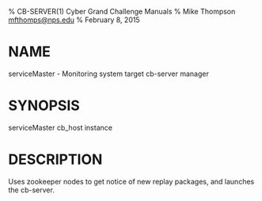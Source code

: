 % CB-SERVER(1) Cyber Grand Challenge Manuals
% Mike Thompson <mfthomps@nps.edu>
% February 8, 2015

# NAME
serviceMaster - Monitoring system target cb-server manager

# SYNOPSIS

serviceMaster cb_host instance

# DESCRIPTION

Uses zookeeper nodes to get notice of new replay packages, and
launches the cb-server.
